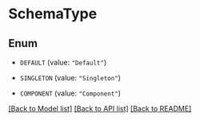 # SchemaType

## Enum


* `DEFAULT` (value: `"Default"`)

* `SINGLETON` (value: `"Singleton"`)

* `COMPONENT` (value: `"Component"`)


[[Back to Model list]](../README.md#documentation-for-models) [[Back to API list]](../README.md#documentation-for-api-endpoints) [[Back to README]](../README.md)


